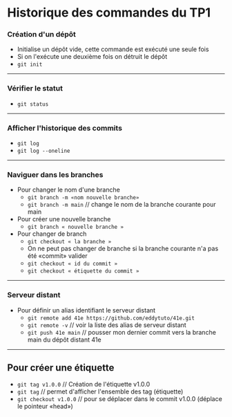 # Historique des commandes du TP1

### Création d'un dépôt

- Initialise un dépôt vide, cette commande est exécuté une seule fois
- Si on l'exécute une deuxième fois on détruit le dépôt
- `git init`

---

### Vérifier le statut 
- `git status`
---
### Afficher l'historique des commits
- `git log`
- `git log --oneline`
---
### Naviguer dans les branches
- Pour changer le nom d'une branche
    - `git branch -m «nom nouvelle branche»`
    - `git branch -m main`  // change le nom de la branche courante pour main
- Pour créer une nouvelle branche
    - `git branch « nouvelle branche »`
- Pour changer de branch 
    - `git checkout « la branche »`
    - On ne peut pas changer de branche si la branche courante n'a pas été «commit» valider 
    - `git checkout « id du commit »`
    - `git checkout « étiquette du commit »`   
---
### Serveur distant
- Pour définir un alias identifiant le serveur distant
    - `git remote add 41e https://github.com/eddytuto/41e.git`
    - `git remote -v` // voir la liste des alias de serveur distant
    - `git push 41e main` // pousser mon dernier commit vers la branche main du dépôt distant 41e
---    
## Pour créer une étiquette
- `git tag v1.0.0` // Création de l'étiquette v1.0.0
- `git tag` // permet d'afficher l'ensemble des tag (étiquette)   
- `git checkout v1.0.0` // pour se déplacer dans le commit v1.0.0 (déplace le pointeur «head»)

